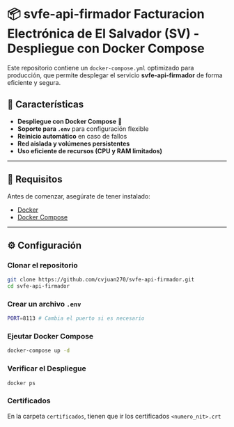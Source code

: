 # 📦 svfe-api-firmador Facturacion Electrónica de El Salvador (SV) - Despliegue con Docker Compose

Este repositorio contiene un `docker-compose.yml` optimizado para producción, que permite desplegar el servicio **svfe-api-firmador** de forma eficiente y segura.

## 🚀 Características
- **Despliegue con Docker Compose** 🐳
- **Soporte para `.env`** para configuración flexible
- **Reinicio automático** en caso de fallos
- **Red aislada y volúmenes persistentes**
- **Uso eficiente de recursos (CPU y RAM limitados)**

---

## 📌 **Requisitos**
Antes de comenzar, asegúrate de tener instalado:

- [Docker](https://docs.docker.com/get-docker/)
- [Docker Compose](https://docs.docker.com/compose/install/)

---

## ⚙️ **Configuración**
### Clonar el repositorio
```sh
git clone https://github.com/cvjuan270/svfe-api-firmador.git
cd svfe-api-firmador
```
### Crear un archivo `.env`
```sh
PORT=8113 # Cambia el puerto si es necesario
```
### Ejeutar Docker Compose
```sh 
docker-compose up -d
```
### Verificar el Despliegue
```sh
docker ps
```
### Certificados
En la carpeta `certificados`, tienen que ir los certificados `<numero_nit>.crt`
